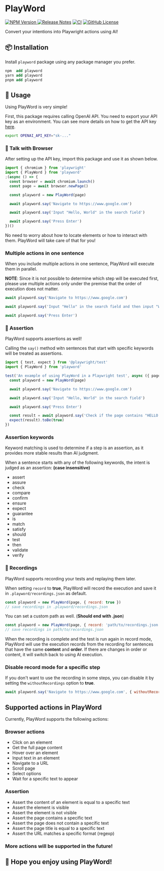 # PlayWord

[![NPM Version](https://img.shields.io/npm/v/playword)
](https://www.npmjs.com/package/playword)
[![Release Notes](https://img.shields.io/github/release/Foreverskyin0216/playword)](https://github.com/Foreverskyin0216/playword/releases)
[![CI](https://github.com/Foreverskyin0216/playword/actions/workflows/ci.yml/badge.svg)](https://github.com/Foreverskyin0216/playword/actions/workflows/ci.yml)
[![GitHub License](https://img.shields.io/github/license/Foreverskyin0216/playword)
](https://opensource.org/licenses/MIT)

Convert your intentions into Playwright actions using AI!

## 📦 Installation

Install `playword` package using any package manager you prefer.

```llvm
npm  add playword
yarn add playword
pnpm add playword
```

## 🚀 Usage

Using PlayWord is very simple!

First, this package requires calling OpenAI API. You need to export your API key as an environment. You can see more details on how to get the API key [here](https://platform.openai.com/api-keys).

```bash
export OPENAI_API_KEY="sk-..."
```

### 💬 Talk with Browser

After setting up the API key, import this package and use it as shown below.

```javascript
import { chromium } from 'playwright'
import { PlayWord } from 'playword'
;(async () => {
  const browser = await chromium.launch()
  const page = await browser.newPage()

  const playword = new PlayWord(page)

  await playword.say('Navigate to https://www.google.com')

  await playword.say('Input "Hello, World" in the search field')

  await playword.say('Press Enter')
})()
```

No need to worry about how to locate elements or how to interact with them. PlayWord will take care of that for you!

### Multiple actions in one sentence

When you include multiple actions in one sentence, PlayWord will execute them in parallel.

**NOTE**: Since it is not possible to determine which step will be executed first, please use multiple actions only under the premise that the order of execution does not matter.

```javascript
await playword.say('Navigate to https://www.google.com')

await playword.say('Input "Hello" in the search field and then input "World" in the search field')

await playword.say('Press Enter')
```

### 🧪 Assertion

PlayWord supports assertions as well!

Calling the `say()` method witn sentences that start with specific keywords will be treated as assertions.

```javascript
import { test, expect } from '@playwright/test'
import { PlayWord } from 'playword'

test('An example of using PlayWord in a Playwright test', async ({ page }) => {
  const playword = new PlayWord(page)

  await playword.say('Navigate to https://www.google.com')

  await playword.say('Input "Hello, World" in the search field')

  await playword.say('Press Enter')

  const result = await playword.say('Check if the page contains "HELLO WORLD"')
  expect(result).toBe(true)
})
```

### Assertion keywords

Keyword matching is used to determine if a step is an assertion, as it provides more stable results than AI judgment.

When a sentence starts with any of the following keywords, the intent is judged as an assertion: **(case insensitive)**

- assert
- assure
- check
- compare
- confirm
- ensure
- expect
- guarantee
- is
- match
- satisfy
- should
- test
- then
- validate
- verify

### 🔴 Recordings

PlayWord supports recording your tests and replaying them later.

When setting `record` to **true**, PlayWord will record the execution and save it in `.playword/recordings.json` as default.

```javascript
const playword = new PlayWord(page, { record: true })
// save recordings in .playword/recordings.json
```

You can set a custom path as well. (**Should end with .json**)

```javascript
const playword = new PlayWord(page, { record: 'path/to/recordings.json' })
// save recordings in path/to/recordings.json
```

When the recording is complete and the test is run again in record mode, PlayWord will use the execution records from the recording for sentences that have the same **content** and **order**. If there are changes in order or content, it will switch back to using AI execution.

### Disable record mode for a specific step

If you don't want to use the recording in some steps, you can disable it by setting the `withoutRecordings` option to **true**.

```javascript
await playword.say('Navigate to https://www.google.com', { withoutRecordings: true })
```

## Supported actions in PlayWord

Currently, PlayWord supports the following actions:

### Browser actions

- Click on an element
- Get the full page content
- Hover over an element
- Input text in an element
- Navigate to a URL
- Scroll page
- Select options
- Wait for a specific text to appear

### Assertion

- Assert the content of an element is equal to a specific text
- Assert the element is visible
- Assert the element is not visible
- Assert the page contains a specific text
- Assert the page does not contain a specific text
- Assert the page title is equal to a specific text
- Assert the URL matches a specific format (regexp)

### More actions will be supported in the future!

## 🎉 Hope you enjoy using PlayWord!
